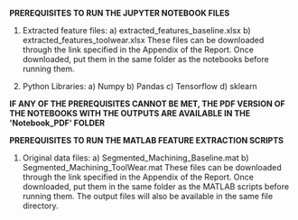 **PREREQUISITES TO RUN THE JUPYTER NOTEBOOK FILES**
1) Extracted feature files:
   a) extracted_features_baseline.xlsx
   b) extracted_features_toolwear.xlsx
   These files can be downloaded through the link specified in the Appendix of the Report. Once downloaded, put them in the same folder as the notebooks before 
   running them.   

2) Python Libraries:
   a) Numpy
   b) Pandas
   c) Tensorflow
   d) sklearn

**IF ANY OF THE PREREQUISITES CANNOT BE MET, THE PDF VERSION OF THE NOTEBOOKS WITH THE OUTPUTS ARE AVAILABLE IN THE 'Notebook_PDF' FOLDER**





**PREREQUISITES TO RUN THE MATLAB FEATURE EXTRACTION SCRIPTS**
1) Original data files:
   a) Segmented_Machining_Baseline.mat
   b) Segmented_Machining_ToolWear.mat
   These files can be downloaded through the link specified in the Appendix of the Report. Once downloaded, put them in the same folder as the MATLAB scripts 
   before running them. The output files will also be available in the same file directory.

   
